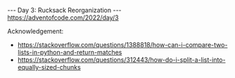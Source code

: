 --- Day 3: Rucksack Reorganization ---
https://adventofcode.com/2022/day/3



Acknowledgement:
- https://stackoverflow.com/questions/1388818/how-can-i-compare-two-lists-in-python-and-return-matches
- https://stackoverflow.com/questions/312443/how-do-i-split-a-list-into-equally-sized-chunks